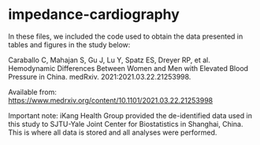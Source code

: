 # impedance-cardiography

In these files, we included the code used to obtain the data presented in tables and figures in the study below:

Caraballo C, Mahajan S, Gu J, Lu Y, Spatz ES, Dreyer RP, et al. Hemodynamic Differences Between Women and Men with Elevated Blood Pressure in China. medRxiv. 2021:2021.03.22.21253998. 

Available from: https://www.medrxiv.org/content/10.1101/2021.03.22.21253998

Important note: iKang Health Group provided the de-identified data used in this study to SJTU-Yale Joint Center for Biostatistics in Shanghai, China. This is where all data is stored and all analyses were performed.
